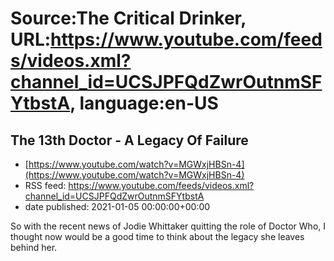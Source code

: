 # Source:The Critical Drinker, URL:https://www.youtube.com/feeds/videos.xml?channel_id=UCSJPFQdZwrOutnmSFYtbstA, language:en-US

## The 13th Doctor - A Legacy Of Failure
 - [https://www.youtube.com/watch?v=MGWxjHBSn-4](https://www.youtube.com/watch?v=MGWxjHBSn-4)
 - RSS feed: https://www.youtube.com/feeds/videos.xml?channel_id=UCSJPFQdZwrOutnmSFYtbstA
 - date published: 2021-01-05 00:00:00+00:00

So with the recent news of Jodie Whittaker quitting the role of Doctor Who, I thought now would be a good time to think about the legacy she leaves behind her.

